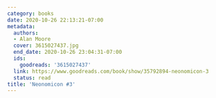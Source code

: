 ```yaml
---
category: books
date: 2020-10-26 22:13:21-07:00
metadata:
  authors:
  - Alan Moore
  cover: 3615027437.jpg
  end_date: 2020-10-26 23:04:31-07:00
  ids:
    goodreads: '3615027437'
  link: https://www.goodreads.com/book/show/35792894-neonomicon-3
  status: read
title: 'Neonomicon #3'
---
```

